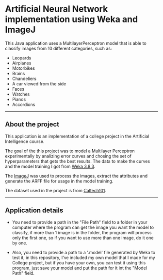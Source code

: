 # Artificial Neural Network implementation using Weka and ImageJ

This Java application uses a MultilayerPerceptron model that is able to classify images from 10 different categories, such as:

- Leopards
- Airplanes
- Motorbikes
- Brains
- Chandeliers
- A car viewed from the side
- Faces
- Watches
- Pianos
- Accordions

-------------------------

## About the project

This application is an implementation of a college project in the Artificial Intelligence course. 

The goal of the this project was to model a Multilayer Perceptron experimentally by analizing error curves and chosing the set of hyperparameters that gets the best results. The data to make the curves and the model training I got from [Weka 3.8.3](https://www.cs.waikato.ac.nz/ml/weka/ "Link to Weka Software"). 

The [ImageJ](https://imagej.nih.gov/ij/ "Link to ImageJ software") was used to process the images, extract the attributes and generate the ARFF file for usage in the model training.

The dataset used in the project is from [Caltech101](http://www.vision.caltech.edu/Image_Datasets/Caltech101/ "Link to the dataset").

-------------------------

## Application details

- You need to provide a path in the "File Path" field to a folder in your computer where the program can get the image you want the model to classify, if more than 1 image is in the folder, the program will process only the first one, so if you want to use more than one image, do it one by one.

- Also, you need to provide a path to a '.model' file generated by Weka to test it, in this repository, I've included my own model that I made for my College project, but if you have your own, you can test it using this program, just save your model and put the path for it int the "Model Path" field.
